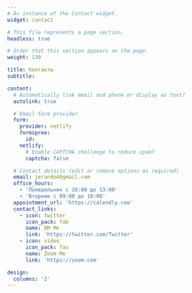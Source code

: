 ```yaml
---
# An instance of the Contact widget.
widget: contact

# This file represents a page section.
headless: true

# Order that this section appears on the page.
weight: 130

title: Контакты
subtitle:

content:
  # Automatically link email and phone or display as text?
  autolink: true

  # Email form provider
  form:
    provider: netlify
    formspree:
      id:
    netlify:
      # Enable CAPTCHA challenge to reduce spam?
      captcha: false

  # Contact details (edit or remove options as required)
  email: jerando4@gmail.com
  office_hours:
    - 'Понедельник с 10:00 до 13:00'
    - 'Вторник с 09:00 до 10:00'
  appointment_url: 'https://calendly.com'
  contact_links:
    - icon: twitter
      icon_pack: fab
      name: DM Me
      link: 'https://twitter.com/Twitter'
    - icon: video
      icon_pack: fas
      name: Zoom Me
      link: 'https://zoom.com'

design:
  columns: '2'
---
```

